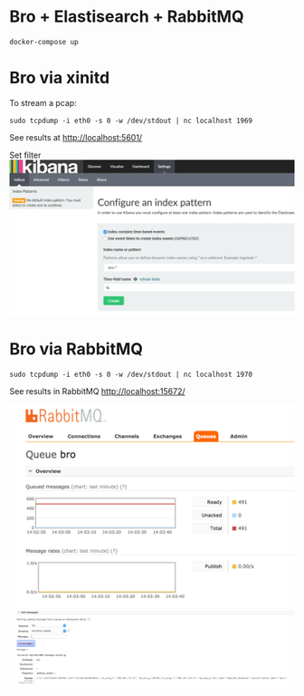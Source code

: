 # Bro + Elastisearch + RabbitMQ

```
docker-compose up
```

# Bro via xinitd
To stream a pcap:
```
sudo tcpdump -i eth0 -s 0 -w /dev/stdout | nc localhost 1969
```
See results at [http://localhost:5601/](http://localhost:5601/)

Set filter
![kibana_bro](images/kibana_bro.png)

# Bro via RabbitMQ
```
sudo tcpdump -i eth0 -s 0 -w /dev/stdout | nc localhost 1970
```
See results in RabbitMQ [http://localhost:15672/](http://localhost:15672/)

![rabbitmq_queue](images/rabbitmq_queue.png)
![rabbbitmq_message](images/rabbitmq_message.png)
